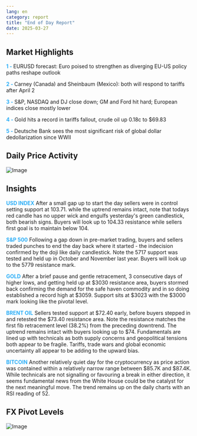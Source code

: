 ```yaml
---
lang: en
category: report
title: "End of Day Report"
date: 2025-03-27
---
```



<h2>Market Highlights</h2>
<strong style="color: #2caef7;">1 - </strong> EURUSD forecast: Euro poised to strengthen as diverging EU-US policy paths reshape outlook

<strong style="color: #2caef7;">2 - </strong> Carney (Canada) and Sheinbaum (Mexico): both will respond to tariffs after April 2

<strong style="color: #2caef7;">3 - </strong> S&P, NASDAQ and DJ  close down; GM and Ford hit hard; European indices close mostly lower

<strong style="color: #2caef7;">4 - </strong> Gold hits a record in tariffs fallout, crude oil up 0.18c to $69.83

<strong style="color: #2caef7;">5 - </strong> Deutsche Bank sees the most significant risk of global dollar dedollarization since WWII



<h2>Daily Price Activity</h2>
<img src="https://markleighedu.github.io/img/Mar-2025/27-Mar-2025/price.jpg" alt="Image"/>

<h2>Insights</h2>
<strong style="color: #2caef7;">USD INDEX</strong> After a small gap up to start the day sellers were in control setting support at 103.71. while the uptrend remains intact, note that todays red candle has no upper wick and engulfs yesterday's green candlestick, both bearish signs. Buyers will look up to 104.33 resistance while sellers first goal is to maintain below 104.

<strong style="color: #2caef7;">S&P 500</strong> Following a gap down in pre-market trading, buyers and sellers traded punches to end the day back where it started - the indecision confirmed by the doji like daily candlestick. Note the 5717 support was tested and held up in October and November last year. Buyers will look up to the 5779 resistance mark. 

<strong style="color: #2caef7;">GOLD</strong> After a brief pause and gentle retracement, 3 consecutive days of higher lows, and getting held up at $3030 resistance area, buyers stormed back confirming the demand for the safe haven commodity and in so doing established a record high at $3059. Support sits at $3023 with the $3000 mark looking like the pivotal level.

<strong style="color: #2caef7;">BRENT OIL</strong> Sellers tested support at $72.40 early, before buyers stepped in and retested the $73.40 resistance area. Note the resistance matches the first fib retracement level (38.2%) from the preceding downtrend. The uptrend remains intact with buyers looking up to $74. Fundamentals are lined up with technicals as both supply concerns and geopolitical tensions both appear to be fragile. Tariffs, trade wars and global economic uncertainty all appear to be adding to the upward bias.

<strong style="color: #2caef7;">BITCOIN</strong> Another relatively quiet day for the cryptocurrency as price action was contained within a relatively narrow range between $85.7K and $87.4K. While technicals are not signalling or favouring a break in either direction, it seems fundamental news from the White House could be the catalyst for the next meaningful move. The trend remains up on the daily charts with an RSI reading of 52.



<h2>FX Pivot Levels</h2>
<img src="https://markleighedu.github.io/img/Mar-2025/27-Mar-2025/pivot.jpg" alt="Image"/>